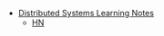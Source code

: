 * [Distributed Systems Learning Notes](https://timilearning.com/)
  * [HN](https://news.ycombinator.com/item?id=24948524)

